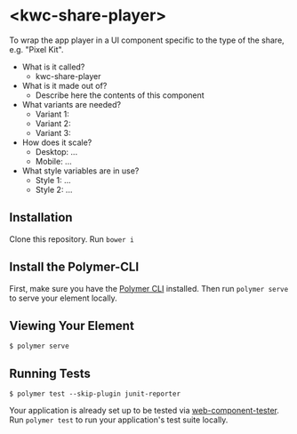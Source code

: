 # \<kwc-share-player\>

To wrap the app player in a UI component specific to the type of the share, e.g. &#34;Pixel Kit&#34;.

 - What is it called?
     - kwc-share-player
 - What is it made out of?
     - Describe here the contents of this component
 - What variants are needed?
     - Variant 1:
     - Variant 2:
     - Variant 3:
 - How does it scale?
     - Desktop: ...
     - Mobile: ...
 - What style variables are in use?
     - Style 1: ...
     - Style 2: ...

## Installation
Clone this repository.
Run `bower i`

## Install the Polymer-CLI

First, make sure you have the [Polymer CLI](https://www.npmjs.com/package/polymer-cli) installed. Then run `polymer serve` to serve your element locally.

## Viewing Your Element

```
$ polymer serve
```

## Running Tests

```
$ polymer test --skip-plugin junit-reporter
```

Your application is already set up to be tested via [web-component-tester](https://github.com/Polymer/web-component-tester). Run `polymer test` to run your application's test suite locally.
